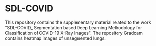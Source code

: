 # SDL-COVID
This repository contains the supplementary material related to the work "SDL-COVID_ Segmentation based Deep Learning Methodology for Classification of COVID-19 X-Ray Images".
The repository Gradcam contains heatmap images of unsegmented lungs.
